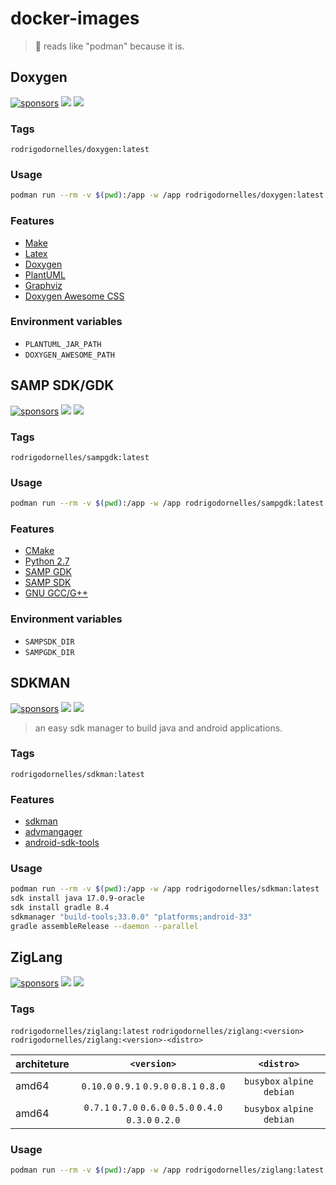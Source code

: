 # docker-images

> :whale2: reads like "podman" because it is.

## Doxygen ##

[![sponsors](https://img.shields.io/github/sponsors/rodrigodornelles?color=ff69b4&logo=github)](https://github.com/sponsors/RodrigoDornelles)
[![](https://img.shields.io/docker/pulls/rodrigodornelles/doxygen?logo=docker&logoColor=fff)](https://hub.docker.com/r/rodrigodornelles/doxygen)
[![](https://img.shields.io/docker/image-size/rodrigodornelles/doxygen/latest?logo=docker&logoColor=fff)](https://hub.docker.com/r/rodrigodornelles/doxygen/tags)

### Tags

`rodrigodornelles/doxygen:latest`

### Usage ###

```sh
podman run --rm -v $(pwd):/app -w /app rodrigodornelles/doxygen:latest doxygen
```

### Features ###

 * [Make](https://www.gnu.org/software/make)
 * [Latex](https://www.latex-project.org)
 * [Doxygen](https://www.doxygen.nl)
 * [PlantUML](https://plantuml.com)
 * [Graphviz](https://graphviz.org)
 * [Doxygen Awesome CSS](https://jothepro.github.io/doxygen-awesome-css)

### Environment variables ###

 * `PLANTUML_JAR_PATH`
 * `DOXYGEN_AWESOME_PATH`

## SAMP SDK/GDK ##

[![sponsors](https://img.shields.io/github/sponsors/rodrigodornelles?color=ff69b4&logo=github)](https://github.com/sponsors/RodrigoDornelles)
[![](https://img.shields.io/docker/pulls/rodrigodornelles/sampgdk?logo=docker&logoColor=fff)](https://hub.docker.com/r/rodrigodornelles/sampgdk)
[![](https://img.shields.io/docker/image-size/rodrigodornelles/sampgdk/latest?logo=docker&logoColor=fff)](https://hub.docker.com/r/rodrigodornelles/sampgdk/tags)

### Tags

`rodrigodornelles/sampgdk:latest`

### Usage ###

```sh
podman run --rm -v $(pwd):/app -w /app rodrigodornelles/sampgdk:latest cmake -DSAMPSDK_DIR=${SAMPSDK_DIR} --build .
```

### Features ###

 * [CMake](https://cmake.org)
 * [Python 2.7](https://docs.python.org/dev/whatsnew/2.7.html)
 * [SAMP GDK](https://github.com/Zeex/sampgdk)
 * [SAMP SDK](https://github.com/Zeex/samp-plugin-sdk)
 * [GNU GCC/G++](https://gcc.gnu.org)

### Environment variables ###

 * `SAMPSDK_DIR`
 * `SAMPGDK_DIR`

## SDKMAN ##

[![sponsors](https://img.shields.io/github/sponsors/rodrigodornelles?color=ff69b4&logo=github)](https://github.com/sponsors/RodrigoDornelles)
[![](https://img.shields.io/docker/pulls/rodrigodornelles/sdkman?logo=docker&logoColor=fff)](https://hub.docker.com/r/rodrigodornelles/sdkman)
[![](https://img.shields.io/docker/image-size/rodrigodornelles/sdkman/latest?logo=docker&logoColor=fff)](https://hub.docker.com/r/rodrigodornelles/sdkman/tags)

> an easy sdk manager to build java and android applications.

### Tags

`rodrigodornelles/sdkman:latest`

### Features ###

 * [sdkman](https://sdkman.io/)
 * [advmangager](https://developer.android.com/studio/command-line/avdmanager)
 * [android-sdk-tools](https://developer.android.com/studio#command-tools)

### Usage ###

```sh
podman run --rm -v $(pwd):/app -w /app rodrigodornelles/sdkman:latest
sdk install java 17.0.9-oracle
sdk install gradle 8.4
sdkmanager "build-tools;33.0.0" "platforms;android-33"
gradle assembleRelease --daemon --parallel
```

## ZigLang ##

[![sponsors](https://img.shields.io/github/sponsors/rodrigodornelles?color=ff69b4&logo=github)](https://github.com/sponsors/RodrigoDornelles)
[![](https://img.shields.io/docker/pulls/rodrigodornelles/ziglang?logo=docker&logoColor=fff)](https://hub.docker.com/r/rodrigodornelles/ziglang)
[![](https://img.shields.io/docker/image-size/rodrigodornelles/ziglang/latest?logo=docker&logoColor=fff)](https://hub.docker.com/r/rodrigodornelles/ziglang/tags)

### Tags

`rodrigodornelles/ziglang:latest` `rodrigodornelles/ziglang:<version>` `rodrigodornelles/ziglang:<version>-<distro>`

| architeture | `<version>` | `<distro>` |
| :---------- | :---------: | :--------: |
| amd64 | `0.10.0` `0.9.1` `0.9.0` `0.8.1` `0.8.0` | `busybox` `alpine` `debian` |
| amd64 |  `0.7.1` `0.7.0` `0.6.0` `0.5.0` `0.4.0` `0.3.0` `0.2.0` | `busybox` `alpine` `debian` |

### Usage ###

```sh
podman run --rm -v $(pwd):/app -w /app rodrigodornelles/ziglang:latest
```
